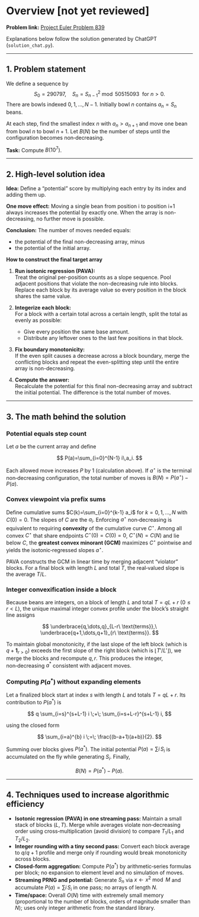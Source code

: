 # Overview [**not** yet reviewed]

**Problem link:** [Project Euler Problem 839](https://projecteuler.net/problem=839)  

Explanations below follow the solution generated by ChatGPT (`solution_chat.py`).

---

## 1. Problem statement

We define a sequence by
$$S_0 = 290797, \quad S_{n} = S_{n-1}^2 \bmod 50515093\ \text{ for } n>0.$$
There are bowls indexed $0,1,\dots,N-1$. Initially bowl $n$ contains $a_n = S_n$ beans.

At each step, find the smallest index $n$ with $a_n > a_{n+1}$ and move one bean from bowl $n$ to bowl $n+1$.
Let $B(N)$ be the number of steps until the configuration becomes non‑decreasing.

**Task:** Compute $B(10^7)$.

---

## 2. High-level solution idea


**Idea:** Define a “potential” score by multiplying each entry by its index and adding them up.

**One move effect:** Moving a single bean from position i to position i+1 always increases the potential by exactly one. When the array is non-decreasing, no further move is possible.

**Conclusion:** The number of moves needed equals:
- the potential of the final non-decreasing array,
minus
- the potential of the initial array.

**How to construct the final target array**

1. **Run isotonic regression (PAVA):**  
   Treat the original per-position counts as a slope sequence. Pool adjacent positions that violate the non-decreasing rule into blocks. Replace each block by its average value so every position in the block shares the same value.

2. **Integerize each block:**  
   For a block with a certain total across a certain length, split the total as evenly as possible:
   - Give every position the same base amount.
   - Distribute any leftover ones to the last few positions in that block.

3. **Fix boundary monotonicity:**  
   If the even split causes a decrease across a block boundary, merge the conflicting blocks and repeat the even-splitting step until the entire array is non-decreasing.

4. **Compute the answer:**  
   Recalculate the potential for this final non-decreasing array and subtract the initial potential. The difference is the total number of moves.


---

## 3. The math behind the solution

### Potential equals step count
Let $a$ be the current array and define

$$
P(a)=\sum_{i=0}^{N-1} i\,a_i.
$$

Each allowed move increases $P$ by 1 (calculation above). If $a^{\star}$ is the terminal non‑decreasing configuration, the total number of moves is $B(N)=P(a^{\star})-P(a).$

### Convex viewpoint via prefix sums
Define cumulative sums $C(k)=\sum_{i=0}^{k-1} a_i$ for $k=0,1,\dots,N$ with $C(0)=0$. The slopes of $C$ are the $a_i$. Enforcing $a^{\star}$ non‑decreasing is equivalent to requiring **convexity** of the cumulative curve $C^{\star}$. Among all convex $C^{\star}$ that share endpoints $C^{\star}(0)=C(0)=0$, $C^{\star}(N)=C(N)$ and lie below $C$, the **greatest convex minorant (GCM)** maximizes $C^{\star}$ pointwise and yields the isotonic‑regressed slopes $a^{\star}$.

PAVA constructs the GCM in linear time by merging adjacent “violator” blocks. For a final block with length $L$ and total $T$, the real‑valued slope is the average $T/L$.

### Integer convexification inside a block
Because beans are integers, on a block of length $L$ and total $T=qL+r$ ($0\le r<L$), the unique maximal integer convex profile under the block’s straight line assigns

$$
\underbrace{q,\dots,q}_{L-r\ \text{terms}},\ \underbrace{q+1,\dots,q+1}_{r\ \text{terms}}.
$$

To maintain global monotonicity, if the last slope of the left block (which is $q+\mathbf{1}_{r>0}$) exceeds the first slope of the right block (which is $\lfloor T'/L' \rfloor$), we merge the blocks and recompute $q, r$. This produces the integer, non‑decreasing $a^*$ consistent with adjacent moves.

### Computing $P(a^*)$ without expanding elements
Let a finalized block start at index $s$ with length $L$ and totals $T=qL+r$. Its contribution to $P(a^*)$ is

$$
q \sum_{i=s}^{s+L-1} i \;+\; \sum_{i=s+L-r}^{s+L-1} i,
$$

using the closed form

$$
\sum_{i=a}^{b} i \;=\; \frac{(b-a+1)(a+b)}{2}.
$$

Summing over blocks gives $P(a^*)$. The initial potential $P(a)=\sum i\,S_i$ is accumulated on the fly while generating $S_i$. Finally,

$$
B(N)=P(a^*)-P(a).
$$

---

## 4. Techniques used to increase algorithmic efficiency

- **Isotonic regression (PAVA) in one streaming pass:** Maintain a small stack of blocks $(L,T)$. Merge while averages violate non‑decreasing order using cross‑multiplication (avoid division) to compare $T_1/L_1$ and $T_2/L_2$.
- **Integer rounding with a tiny second pass:** Convert each block average to $q$/$q{+}1$ profile and merge only if rounding would break monotonicity across blocks.
- **Closed‑form aggregation:** Compute $P(a^*)$ by arithmetic‑series formulas per block; no expansion to element level and no simulation of moves.
- **Streaming PRNG and potential:** Generate $S_n$ via $x\leftarrow x^2\bmod M$ and accumulate $P(a)=\sum i\,S_i$ in one pass; no arrays of length $N$.
- **Time/space:** Overall $O(N)$ time with extremely small memory (proportional to the number of blocks, orders of magnitude smaller than $N$); uses only integer arithmetic from the standard library.
